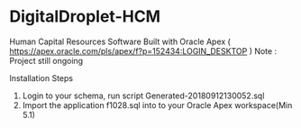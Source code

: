# DigitalDroplet-HCM
Human Capital Resources Software Built with Oracle Apex 
( https://apex.oracle.com/pls/apex/f?p=152434:LOGIN_DESKTOP )
Note : Project still ongoing

Installation Steps

1. Login to your schema, run script Generated-20180912130052.sql
2. Import the application f1028.sql into to your Oracle Apex workspace(Min 5.1)
